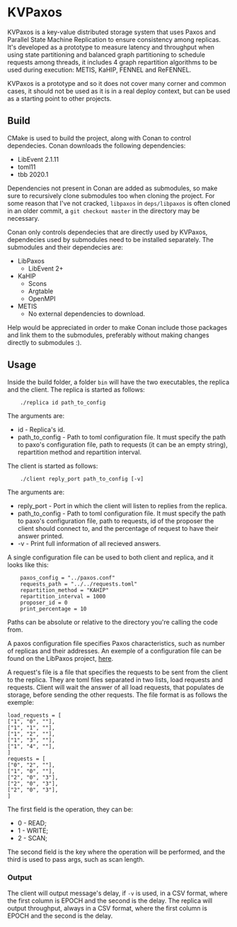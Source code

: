 # KVPaxos

KVPaxos is a key-value distributed storage system that uses Paxos and Parallel State Machine Replication to ensure consistency among replicas. It's developed as a prototype to measure latency and throughput when using state partitioning and balanced graph partitioning to schedule requests among threads, it includes 4 graph repartition algorithms to be used during execution: METIS, KaHIP, FENNEL and ReFENNEL.

KVPaxos is a prototype and so it does not cover many corner and common cases, it should not be used as it is in a real deploy context, but can be used as a starting point to other projects.


## Build

CMake is used to build the project, along with Conan to control dependecies. Conan downloads the following dependencies:

* LibEvent 2.1.11
* toml11
* tbb 2020.1

Dependencies not present in Conan are added as submodules, so make sure to recursively clone submodules too when cloning the project. For some reason that I've not cracked, `libpaxos` in `deps/libpaxos` is often cloned in an older commit, a `git checkout master` in the directory may be necessary.

Conan only controls dependecies that are directly used by KVPaxos, dependecies used by submodules need to be installed separately. The submodules and their dependecies are:

* LibPaxos
    * LibEvent 2+
* KaHIP
    * Scons
    * Argtable
    * OpenMPI
* METIS
    * No external dependencies to download.

Help would be appreciated in order to make Conan include those packages and link them to the submodules, preferably without making changes directly to submodules :).

## Usage

Inside the build folder, a folder `bin` will have the two executables, the replica and the client. The replica is started as follows:

```
    ./replica id path_to_config
```

The arguments are:
* id - Replica's id.
* path_to_config - Path to toml configuration file. It must specify the path to paxo's configuration file, path to requests (it can be an empty string), repartition method and repartition interval.

The client is started as follows:

```
    ./client reply_port path_to_config [-v]
```

The arguments are:
* reply_port - Port in which the client will listen to replies from the replica.
* path_to_config - Path to toml configuration file. It must specify the path to paxo's configuration file, path to requests, id of the proposer the client should connect to, and the percentage of request to have their answer printed.
* -v - Print full information of all recieved answers.

A single configuration file can be used to both client and replica, and it looks like this:

```
    paxos_config = "../paxos.conf"
    requests_path = "../../requests.toml"
    repartition_method = "KAHIP"
    repartition_interval = 1000
    proposer_id = 0
    print_percentage = 10
```

Paths can be absolute or relative to the directory you're calling the code from.

A paxos configuration file specifies Paxos characteristics, such as number of replicas and their addresses. An exemple of a configuration file can be found on the LibPaxos project, [here](https://github.com/gabrieltron/libpaxos/blob/master/paxos.conf).

A request's file is a file that specifies the requests to be sent from the client to the replica. They are toml files separated in two lists, load requests and requests. Client will wait the answer of all load requests, that populates de storage, before sending the other requests. The file format is as follows the exemple:

```
load_requests = [
["1", "0", ""],
["1", "1", ""],
["1", "2", ""],
["1", "3", ""],
["1", "4", ""],
]
requests = [
["0", "2", ""],
["1", "0", ""],
["2", "0", "3"],
["2", "0", "3"],
["2", "0", "3"],
]
```
The first field is the operation, they can be:
* 0 - READ;
* 1 - WRITE;
* 2 - SCAN;

The second field is the key where the operation will be performed, and the third is used to pass args, such as scan length.

### Output
The client will output message's delay, if `-v` is used, in a CSV format, where the first column is EPOCH and the second is the delay.
The replica will output throughput, always in a CSV format, where the first column is EPOCH and the second is the delay.
